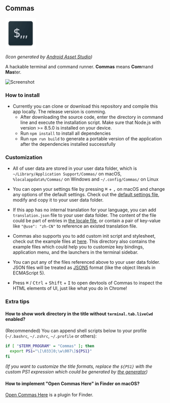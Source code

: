 ## Commas

<img src="https://raw.githubusercontent.com/CyanSalt/commas/master/src/assets/images/icon.png" width="96">

*(Icon generated by [Android Asset Studio](https://romannurik.github.io/AndroidAssetStudio/icons-launcher.html#foreground.type=text&foreground.text.text=%24%2C%2C%2C&foreground.text.font=Oxygen&foreground.space.trim=1&foreground.space.pad=0.35&foreColor=rgb(192%2C%20197%2C%20206)&backColor=rgb(27%2C%2043%2C%2052)&crop=0&backgroundShape=square&effects=none&name=ic_launcher))*

A hackable terminal and command runner. **Commas** means **Com**mand **Mas**ter.

![Screenshot](https://user-images.githubusercontent.com/5101076/49566451-9e70b600-f965-11e8-8274-a39a5efd0071.png)

### How to install

* Currently you can clone or download this repository and compile this app locally. The release version is comming.
  - After downloading the source code, enter the directory in command line and execute the installation script. Make sure that Node.js with version >= 8.5.0 is installed on your device.
  - Run `npm install` to install all dependencies
  - Run `npm run build` to generate a portable version of the application after the dependencies installed successfully

### Customization

* All of user data are stored in your user data folder, which is `~/Library/Application Support/Commas/` on macOS, `%localappdata%/Commas/` on Windows and `~/.config/Commas/` on Linux

* You can open your settings file by pressing <kbd>&#8984;</kbd> + <kbd>,</kbd> on macOS and change any options of the default settings. Check out the [default settings file](https://github.com/CyanSalt/commas/blob/master/src/assets/settings.json),  modify and copy it to your user data folder.

* If this app has no internal translation for your language, you can add `translation.json` file to your user data folder. The content of the file could be part of entries in [the locale file](https://github.com/CyanSalt/commas/blob/master/src/assets/locales/zh-CN.json), or contain a pair of key-value like `"@use": "zh-CN"` to reference an existed translation file.

* Commas also supports you to add custom init script and stylesheet, check out the example files at [here](https://github.com/CyanSalt/commas/tree/master/src/assets/examples). This directory also contains the example files which could help you to customize key bindings, application menu, and the launchers in the terminal sidebar.

* You can put any of the files referenced above to your user data folder. JSON files will be treated as [JSON5](https://json5.org/) format (like the object literals in ECMAScript 5).

* Press <kbd>&#8984;</kbd> / <kbd>Ctrl</kbd> + <kbd>Shift</kbd> + <kbd>I</kbd> to open devtools of Commas to inspect the HTML elements of UI, just like what you do in Chrome!

### Extra tips

#### How to show work directory in the title without `terminal.tab.liveCwd` enabled?

(Recommended) You can append shell scripts below to your profile (`~/.bashrc`, `~/.zshrc`, `~/.profile` or others):

```bash
if [ "$TERM_PROGRAM" = "Commas" ]; then
  export PS1="\[\033]0;\w\007\]${PS1}"
fi
```

*(If you want to customize the title formats, replace the `${PS1}` with the custom PS1 expression which could be generated by [the generator](http://bashrcgenerator.com/))*

#### How to implement "Open Commas Here" in Finder on macOS?

[Open Commas Here](https://github.com/CyanSalt/open-commas-here) is a plugin for Finder.
